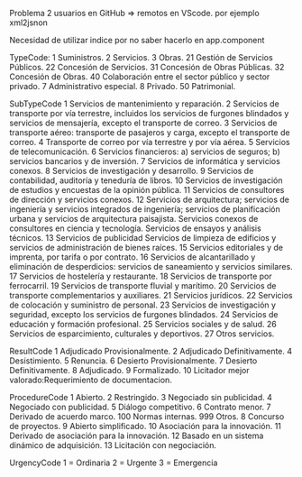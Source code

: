 Problema 2 usuarios en GitHub => remotos en VScode. por ejemplo xml2jsnon


Necesidad de utilizar indice por no saber hacerlo en app.component

TypeCode:
1 Suministros.
2 Servicios.
3 Obras.
21 Gestión de Servicios Públicos.
22 Concesión de Servicios.
31 Concesión de Obras Públicas.
32 Concesión de Obras.
40 Colaboración entre el sector público y sector privado.
7 Administrativo especial.
8 Privado.
50 Patrimonial.

SubTypeCode
1 Servicios de mantenimiento y reparación.
2 Servicios de transporte por vía terrestre, incluidos los servicios de furgones blindados y servicios de mensajería, excepto el transporte de correo.
3 Servicios de transporte aéreo: transporte de pasajeros y carga, excepto el transporte de correo.
4 Transporte de correo por vía terrestre y por vía aérea.
5 Servicios de telecomunicación.
6 Servicios financieros: a) servicios de seguros; b) servicios bancarios y de inversión.
7 Servicios de informática y servicios conexos.
8 Servicios de investigación y desarrollo.
9 Servicios de contabilidad, auditoría y teneduría de libros.
10 Servicios de investigación de estudios y encuestas de la opinión pública.
11 Servicios de consultores de dirección y servicios conexos.
12 Servicios de arquitectura; servicios de ingeniería y servicios integrados de ingeniería; servicios de planificación urbana y servicios de arquitectura paisajista. Servicios conexos de consultores en ciencia y tecnología. Servicios de ensayos y análisis técnicos.
13 Servicios de publicidad Servicios de limpieza de edificios y servicios de administración de bienes raíces.
15 Servicios editoriales y de imprenta, por tarifa o por contrato.
16 Servicios de alcantarillado y eliminación de desperdicios: servicios de saneamiento y servicios similares.
17 Servicios de hostelería y restaurante.
18 Servicios de transporte por ferrocarril.
19 Servicios de transporte fluvial y marítimo.
20 Servicios de transporte complementarios y auxiliares.
21 Servicios jurídicos.
22 Servicios de colocación y suministro de personal.
23 Servicios de investigación y seguridad, excepto los servicios de furgones blindados.
24 Servicios de educación y formación profesional.
25 Servicios sociales y de salud.
26 Servicios de esparcimiento, culturales y deportivos.
27 Otros servicios.

ResultCode
1 Adjudicado Provisionalmente.
2 Adjudicado Definitivamente.
4 Desistimiento.
5 Renuncia.
6 Desierto Provisionalmente.
7 Desierto Definitivamente.
8 Adjudicado.
9 Formalizado.
10 Licitador mejor valorado:Requerimiento de documentacion.

ProcedureCode
1 Abierto.
2 Restringido.
3 Negociado sin publicidad.
4 Negociado con publicidad.
5 Diálogo competitivo.
6 Contrato menor.
7 Derivado de acuerdo marco.
100 Normas internas.
999 Otros.
8 Concurso de proyectos.
9 Abierto simplificado.
10 Asociación para la innovación.
11 Derivado de asociación para la innovación.
12 Basado en un sistema dinámico de adquisición.
13 Licitación con negociación.

UrgencyCode
1 = Ordinaria
2 = Urgente
3 = Emergencia
